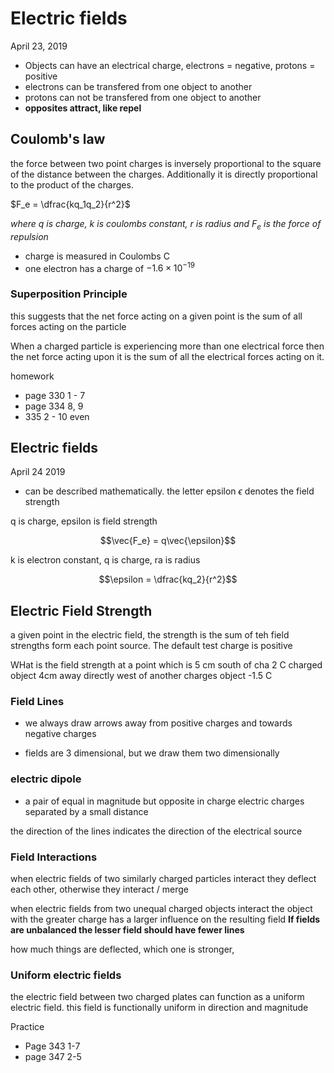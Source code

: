 # Electric fields

April 23, 2019

- Objects can have an electrical charge, electrons = negative, protons = positive
- electrons can be transfered from one object to another
- protons can not be transfered from one object to another
- **opposites attract, like repel**

## Coulomb's law

the force between two point charges is inversely proportional to the square of the distance between the charges. Additionally it is directly proportional to the product of the charges.

$F_e = \dfrac{kq_1q_2}{r^2}$

_where q is charge, k is coulombs constant, r is radius and $F_e$ is the force of repulsion_

- charge is measured in Coulombs C
- one electron has a charge of $-1.6 \times 10^{-19}$

### Superposition Principle

this suggests that the net force acting on a given point is the sum of all forces acting on the particle

When a charged particle is experiencing more than one electrical force then the net force acting upon it is the sum of all the electrical forces acting on it.

homework

- page 330 1 - 7
- page 334 8, 9
- 335 2 - 10 even

## Electric fields

April 24 2019

- can be described mathematically. the letter epsilon $\epsilon$ denotes the field strength

q is charge, epsilon is field strength

$$\vec{F_e} = q\vec{\epsilon}$$

k is electron constant, q is charge, ra is radius

$$\epsilon = \dfrac{kq_2}{r^2}$$

## Electric Field Strength

a given point in the electric field, the strength is the sum of teh field strengths form each point source. The default test charge is positive

WHat is the field strength at a point which is 5 cm south of cha 2 C charged object 4cm away directly west of another charges object -1.5 C

### Field Lines

- we always draw arrows away from positive charges and towards negative charges

- fields are 3 dimensional, but we draw them two dimensionally

### electric dipole

- a pair of equal in magnitude but opposite in charge electric charges separated by a small distance

the direction of the lines indicates the direction of the electrical source

### Field Interactions

when electric fields of two similarly charged particles interact they deflect each other, otherwise they interact / merge

when electric fields from two unequal charged objects interact the object with the greater charge has a larger influence on the resulting field
**If fields are unbalanced the lesser field should have fewer lines**

how much things are deflected, which one is stronger,

### Uniform electric fields

the electric field between two charged plates can function as a uniform electric field. this field is functionally uniform in direction and magnitude

Practice

- Page 343 1-7
- page 347 2-5
